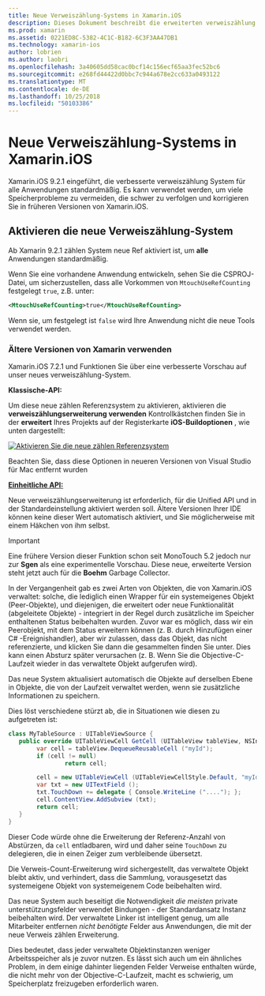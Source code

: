 ```yaml
---
title: Neue Verweiszählung-Systems in Xamarin.iOS
description: Dieses Dokument beschreibt die erweiterten verweiszählung Xamarin System, das alle Xamarin.iOS-Anwendungen standardmäßig aktiviert.
ms.prod: xamarin
ms.assetid: 0221ED8C-5382-4C1C-B182-6C3F3AA47DB1
ms.technology: xamarin-ios
author: lobrien
ms.author: laobri
ms.openlocfilehash: 3a40605dd58cac0bcf14c156ecf65aa3fec52bc6
ms.sourcegitcommit: e268fd44422d0bbc7c944a678e2cc633a0493122
ms.translationtype: MT
ms.contentlocale: de-DE
ms.lasthandoff: 10/25/2018
ms.locfileid: "50103386"
---
```

# <a name="new-reference-counting-system-in-xamarinios"></a>Neue Verweiszählung-Systems in Xamarin.iOS

Xamarin.iOS 9.2.1 eingeführt, die verbesserte verweiszählung System für alle Anwendungen standardmäßig. Es kann verwendet werden, um viele Speicherprobleme zu vermeiden, die schwer zu verfolgen und korrigieren Sie in früheren Versionen von Xamarin.iOS.

## <a name="enabling-the-new-reference-counting-system"></a>Aktivieren die neue Verweiszählung-System

Ab Xamarin 9.2.1 zählen System neue Ref aktiviert ist, um **alle** Anwendungen standardmäßig.

Wenn Sie eine vorhandene Anwendung entwickeln, sehen Sie die CSPROJ-Datei, um sicherzustellen, dass alle Vorkommen von `MtouchUseRefCounting` festgelegt `true`, z.B. unter:

```xml
<MtouchUseRefCounting>true</MtouchUseRefCounting>
```

Wenn sie, um festgelegt ist `false` wird Ihre Anwendung nicht die neue Tools verwendet werden.

### <a name="using-older-versions-of-xamarin"></a>Ältere Versionen von Xamarin verwenden

Xamarin.iOS 7.2.1 und Funktionen Sie über eine verbesserte Vorschau auf unser neues verweiszählung-System.

**Klassische-API:**

Um diese neue zählen Referenzsystem zu aktivieren, aktivieren die **verweiszählungserweiterung verwenden** Kontrollkästchen finden Sie in der **erweitert** Ihres Projekts auf der Registerkarte **iOS-Buildoptionen** , wie unten dargestellt: 

[![](newrefcount-images/image1.png "Aktivieren Sie die neue zählen Referenzsystem")](newrefcount-images/image1.png#lightbox)

Beachten Sie, dass diese Optionen in neueren Versionen von Visual Studio für Mac entfernt wurden

 **[Einheitliche API:](~/cross-platform/macios/unified/index.md)**

 Neue verweiszählungserweiterung ist erforderlich, für die Unified API und in der Standardeinstellung aktiviert werden soll. Ältere Versionen Ihrer IDE können keine dieser Wert automatisch aktiviert, und Sie möglicherweise mit einem Häkchen von ihm selbst.

    
> [!IMPORTANT]
> Eine frühere Version dieser Funktion schon seit MonoTouch 5.2 jedoch nur zur **Sgen** als eine experimentelle Vorschau. Diese neue, erweiterte Version steht jetzt auch für die **Boehm** Garbage Collector.


In der Vergangenheit gab es zwei Arten von Objekten, die von Xamarin.iOS verwaltet: solche, die lediglich einen Wrapper für ein systemeigenes Objekt (Peer-Objekte), und diejenigen, die erweitert oder neue Funktionalität (abgeleitete Objekte) - integriert in der Regel durch zusätzliche im Speicher enthaltenen Status beibehalten wurden. Zuvor war es möglich, dass wir ein Peerobjekt, mit dem Status erweitern können (z. B. durch Hinzufügen einer C# -Ereignishandler), aber wir zulassen, dass das Objekt, das nicht referenzierte, und klicken Sie dann die gesammelten finden Sie unter. Dies kann einen Absturz später verursachen (z. B. Wenn Sie die Objective-C-Laufzeit wieder in das verwaltete Objekt aufgerufen wird).

Das neue System aktualisiert automatisch die Objekte auf derselben Ebene in Objekte, die von der Laufzeit verwaltet werden, wenn sie zusätzliche Informationen zu speichern.

Dies löst verschiedene stürzt ab, die in Situationen wie diesen zu aufgetreten ist:

```csharp
class MyTableSource : UITableViewSource {
   public override UITableViewCell GetCell (UITableView tableView, NSIndexPath indexPath) {
        var cell = tableView.DequeueReusableCell ("myId");
        if (cell != null)
                return cell;

        cell = new UITableViewCell (UITableViewCellStyle.Default, "myId");
        var txt = new UITextField ();
        txt.TouchDown += delegate { Console.WriteLine ("...."); };
        cell.ContentView.AddSubview (txt);
        return cell;
   }
}
```

Dieser Code würde ohne die Erweiterung der Referenz-Anzahl von Abstürzen, da `cell` entladbaren, wird und daher seine `TouchDown` zu delegieren, die in einen Zeiger zum verbleibende übersetzt.

Die Verweis-Count-Erweiterung wird sichergestellt, das verwaltete Objekt bleibt aktiv, und verhindert, dass die Sammlung, vorausgesetzt das systemeigene Objekt von systemeigenem Code beibehalten wird.

Das neue System auch beseitigt die Notwendigkeit *die meisten* private unterstützungsfelder verwendet Bindungen - der Standardansatz Instanz beibehalten wird. Der verwaltete Linker ist intelligent genug, um alle Mitarbeiter entfernen *nicht benötigte* Felder aus Anwendungen, die mit der neue Verweis zählen Erweiterung.

Dies bedeutet, dass jeder verwaltete Objektinstanzen weniger Arbeitsspeicher als je zuvor nutzen. Es lässt sich auch um ein ähnliches Problem, in dem einige dahinter liegenden Felder Verweise enthalten würde, die nicht mehr von der Objective-C-Laufzeit, macht es schwierig, um Speicherplatz freizugeben erforderlich waren.
